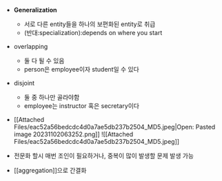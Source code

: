   

- **Generalization**
	- 서로 다른 entity들을 하나의 보편화된 entity로 취급
	- (반대:specialization):depends on where you start

- overlapping
	- 둘 다 될 수 있음
	- person은 employee이자 student일 수 있다
- disjoint
	- 둘 중 하나만 골라야함
	- employee는 instructor 혹은 secretary이다
- [[Attached Files/eac52a56bedcdc4d0a7ae5db237b2504_MD5.jpeg|Open: Pasted image 20231102063252.png]]
![[Attached Files/eac52a56bedcdc4d0a7ae5db237b2504_MD5.jpeg]]

- 전문화 할시 매번 조인이 필요하거나, 중복이 많이 발생할 문제 발생 가능
- [[aggregation]]으로 간결화
